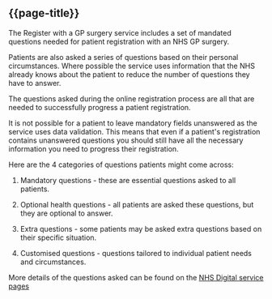 ## {{page-title}}

The Register with a GP surgery service includes a set of mandated questions needed for patient registration with an NHS GP surgery. 

Patients are also asked a series of questions based on their personal circumstances. Where possible the service uses information that the NHS already knows about the patient to reduce the number of questions they have to answer.

The questions asked during the online registration process are all that are needed to successfully progress a patient registration.

It is not possible for a patient to leave mandatory fields unanswered as the service uses data validation. This means that even if a patient's registration contains unanswered questions you should still have all the necessary information you need to progress their registration.  

Here are the 4 categories of questions patients might come across:

1. Mandatory questions - these are essential questions asked to all patients.  

2. Optional health questions - all patients are asked these questions, but they are optional to answer.  

3. Extra questions - some patients may be asked extra questions based on their specific situation.  

4. Customised questions - questions tailored to individual patient needs and circumstances.

More details of the questions asked can be found on the [NHS Digital service pages](https://digital.nhs.uk/services/register-with-a-gp-surgery-service/get-help-using-the-service/questions-asked)

